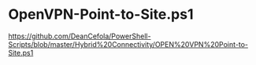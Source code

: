 # OpenVPN-Point-to-Site.ps1
https://github.com/DeanCefola/PowerShell-Scripts/blob/master/Hybrid%20Connectivity/OPEN%20VPN%20Point-to-Site.ps1
